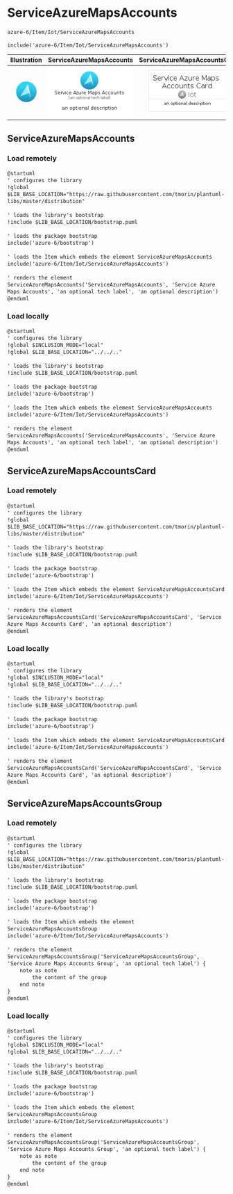 # ServiceAzureMapsAccounts


```text
azure-6/Item/Iot/ServiceAzureMapsAccounts
```

```text
include('azure-6/Item/Iot/ServiceAzureMapsAccounts')
```



| Illustration | ServiceAzureMapsAccounts | ServiceAzureMapsAccountsCard | ServiceAzureMapsAccountsGroup |
| :---: | :---: | :---: | :---: |
| ![illustration for Illustration](../../../azure-6/Item/Iot/ServiceAzureMapsAccounts.png) | ![illustration for ServiceAzureMapsAccounts](../../../azure-6/Item/Iot/ServiceAzureMapsAccounts.Local.png) | ![illustration for ServiceAzureMapsAccountsCard](../../../azure-6/Item/Iot/ServiceAzureMapsAccountsCard.Local.png) | ![illustration for ServiceAzureMapsAccountsGroup](../../../azure-6/Item/Iot/ServiceAzureMapsAccountsGroup.Local.png) |




## ServiceAzureMapsAccounts

### Load remotely
```plantuml
@startuml
' configures the library
!global $LIB_BASE_LOCATION="https://raw.githubusercontent.com/tmorin/plantuml-libs/master/distribution"

' loads the library's bootstrap
!include $LIB_BASE_LOCATION/bootstrap.puml

' loads the package bootstrap
include('azure-6/bootstrap')

' loads the Item which embeds the element ServiceAzureMapsAccounts
include('azure-6/Item/Iot/ServiceAzureMapsAccounts')

' renders the element
ServiceAzureMapsAccounts('ServiceAzureMapsAccounts', 'Service Azure Maps Accounts', 'an optional tech label', 'an optional description')
@enduml
```

### Load locally
```plantuml
@startuml
' configures the library
!global $INCLUSION_MODE="local"
!global $LIB_BASE_LOCATION="../../.."

' loads the library's bootstrap
!include $LIB_BASE_LOCATION/bootstrap.puml

' loads the package bootstrap
include('azure-6/bootstrap')

' loads the Item which embeds the element ServiceAzureMapsAccounts
include('azure-6/Item/Iot/ServiceAzureMapsAccounts')

' renders the element
ServiceAzureMapsAccounts('ServiceAzureMapsAccounts', 'Service Azure Maps Accounts', 'an optional tech label', 'an optional description')
@enduml
```

## ServiceAzureMapsAccountsCard

### Load remotely
```plantuml
@startuml
' configures the library
!global $LIB_BASE_LOCATION="https://raw.githubusercontent.com/tmorin/plantuml-libs/master/distribution"

' loads the library's bootstrap
!include $LIB_BASE_LOCATION/bootstrap.puml

' loads the package bootstrap
include('azure-6/bootstrap')

' loads the Item which embeds the element ServiceAzureMapsAccountsCard
include('azure-6/Item/Iot/ServiceAzureMapsAccounts')

' renders the element
ServiceAzureMapsAccountsCard('ServiceAzureMapsAccountsCard', 'Service Azure Maps Accounts Card', 'an optional description')
@enduml
```

### Load locally
```plantuml
@startuml
' configures the library
!global $INCLUSION_MODE="local"
!global $LIB_BASE_LOCATION="../../.."

' loads the library's bootstrap
!include $LIB_BASE_LOCATION/bootstrap.puml

' loads the package bootstrap
include('azure-6/bootstrap')

' loads the Item which embeds the element ServiceAzureMapsAccountsCard
include('azure-6/Item/Iot/ServiceAzureMapsAccounts')

' renders the element
ServiceAzureMapsAccountsCard('ServiceAzureMapsAccountsCard', 'Service Azure Maps Accounts Card', 'an optional description')
@enduml
```

## ServiceAzureMapsAccountsGroup

### Load remotely
```plantuml
@startuml
' configures the library
!global $LIB_BASE_LOCATION="https://raw.githubusercontent.com/tmorin/plantuml-libs/master/distribution"

' loads the library's bootstrap
!include $LIB_BASE_LOCATION/bootstrap.puml

' loads the package bootstrap
include('azure-6/bootstrap')

' loads the Item which embeds the element ServiceAzureMapsAccountsGroup
include('azure-6/Item/Iot/ServiceAzureMapsAccounts')

' renders the element
ServiceAzureMapsAccountsGroup('ServiceAzureMapsAccountsGroup', 'Service Azure Maps Accounts Group', 'an optional tech label') {
    note as note
        the content of the group
    end note
}
@enduml
```

### Load locally
```plantuml
@startuml
' configures the library
!global $INCLUSION_MODE="local"
!global $LIB_BASE_LOCATION="../../.."

' loads the library's bootstrap
!include $LIB_BASE_LOCATION/bootstrap.puml

' loads the package bootstrap
include('azure-6/bootstrap')

' loads the Item which embeds the element ServiceAzureMapsAccountsGroup
include('azure-6/Item/Iot/ServiceAzureMapsAccounts')

' renders the element
ServiceAzureMapsAccountsGroup('ServiceAzureMapsAccountsGroup', 'Service Azure Maps Accounts Group', 'an optional tech label') {
    note as note
        the content of the group
    end note
}
@enduml
```

